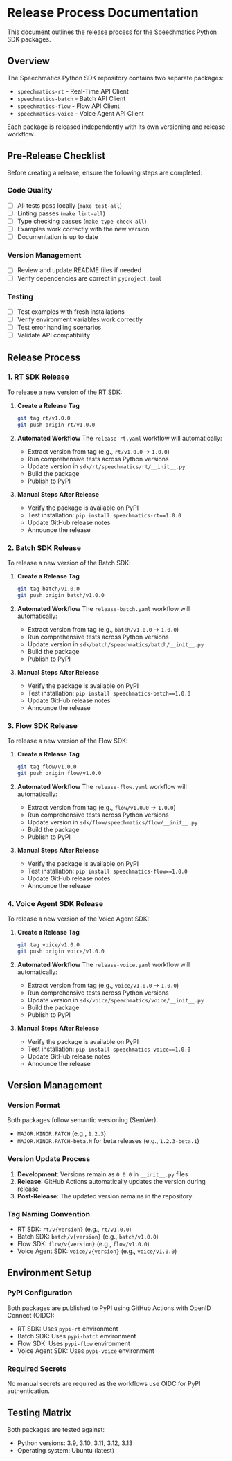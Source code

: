 # Release Process Documentation

This document outlines the release process for the Speechmatics Python SDK packages.

## Overview

The Speechmatics Python SDK repository contains two separate packages:

- `speechmatics-rt` - Real-Time API Client
- `speechmatics-batch` - Batch API Client
- `speechmatics-flow` - Flow API Client
- `speechmatics-voice` - Voice Agent API Client

Each package is released independently with its own versioning and release workflow.

## Pre-Release Checklist

Before creating a release, ensure the following steps are completed:

### Code Quality

- [ ] All tests pass locally (`make test-all`)
- [ ] Linting passes (`make lint-all`)
- [ ] Type checking passes (`make type-check-all`)
- [ ] Examples work correctly with the new version
- [ ] Documentation is up to date

### Version Management

- [ ] Review and update README files if needed
- [ ] Verify dependencies are correct in `pyproject.toml`

### Testing

- [ ] Test examples with fresh installations
- [ ] Verify environment variables work correctly
- [ ] Test error handling scenarios
- [ ] Validate API compatibility

## Release Process

### 1. RT SDK Release

To release a new version of the RT SDK:

1. **Create a Release Tag**

   ```bash
   git tag rt/v1.0.0
   git push origin rt/v1.0.0
   ```

2. **Automated Workflow**
   The `release-rt.yaml` workflow will automatically:

   - Extract version from tag (e.g., `rt/v1.0.0` → `1.0.0`)
   - Run comprehensive tests across Python versions
   - Update version in `sdk/rt/speechmatics/rt/__init__.py`
   - Build the package
   - Publish to PyPI

3. **Manual Steps After Release**
   - Verify the package is available on PyPI
   - Test installation: `pip install speechmatics-rt==1.0.0`
   - Update GitHub release notes
   - Announce the release

### 2. Batch SDK Release

To release a new version of the Batch SDK:

1. **Create a Release Tag**

   ```bash
   git tag batch/v1.0.0
   git push origin batch/v1.0.0
   ```

2. **Automated Workflow**
   The `release-batch.yaml` workflow will automatically:

   - Extract version from tag (e.g., `batch/v1.0.0` → `1.0.0`)
   - Run comprehensive tests across Python versions
   - Update version in `sdk/batch/speechmatics/batch/__init__.py`
   - Build the package
   - Publish to PyPI

3. **Manual Steps After Release**
   - Verify the package is available on PyPI
   - Test installation: `pip install speechmatics-batch==1.0.0`
   - Update GitHub release notes
   - Announce the release

### 3. Flow SDK Release

To release a new version of the Flow SDK:

1. **Create a Release Tag**

   ```bash
   git tag flow/v1.0.0
   git push origin flow/v1.0.0
   ```

2. **Automated Workflow**
   The `release-flow.yaml` workflow will automatically:

   - Extract version from tag (e.g., `flow/v1.0.0` → `1.0.0`)
   - Run comprehensive tests across Python versions
   - Update version in `sdk/flow/speechmatics/flow/__init__.py`
   - Build the package
   - Publish to PyPI

3. **Manual Steps After Release**
   - Verify the package is available on PyPI
   - Test installation: `pip install speechmatics-flow==1.0.0`
   - Update GitHub release notes
   - Announce the release

### 4. Voice Agent SDK Release

To release a new version of the Voice Agent SDK:

1. **Create a Release Tag**

   ```bash
   git tag voice/v1.0.0
   git push origin voice/v1.0.0
   ```

2. **Automated Workflow**
   The `release-voice.yaml` workflow will automatically:

   - Extract version from tag (e.g., `voice/v1.0.0` → `1.0.0`)
   - Run comprehensive tests across Python versions
   - Update version in `sdk/voice/speechmatics/voice/__init__.py`
   - Build the package
   - Publish to PyPI

3. **Manual Steps After Release**
   - Verify the package is available on PyPI
   - Test installation: `pip install speechmatics-voice==1.0.0`
   - Update GitHub release notes
   - Announce the release

## Version Management

### Version Format

Both packages follow semantic versioning (SemVer):

- `MAJOR.MINOR.PATCH` (e.g., `1.2.3`)
- `MAJOR.MINOR.PATCH-beta.N` for beta releases (e.g., `1.2.3-beta.1`)

### Version Update Process

1. **Development**: Versions remain as `0.0.0` in `__init__.py` files
2. **Release**: GitHub Actions automatically updates the version during release
3. **Post-Release**: The updated version remains in the repository

### Tag Naming Convention

- RT SDK: `rt/v{version}` (e.g., `rt/v1.0.0`)
- Batch SDK: `batch/v{version}` (e.g., `batch/v1.0.0`)
- Flow SDK: `flow/v{version}` (e.g., `flow/v1.0.0`)
- Voice Agent SDK: `voice/v{version}` (e.g., `voice/v1.0.0`)

## Environment Setup

### PyPI Configuration

Both packages are published to PyPI using GitHub Actions with OpenID Connect (OIDC):

- RT SDK: Uses `pypi-rt` environment
- Batch SDK: Uses `pypi-batch` environment
- Flow SDK: Uses `pypi-flow` environment
- Voice Agent SDK: Uses `pypi-voice` environment

### Required Secrets

No manual secrets are required as the workflows use OIDC for PyPI authentication.

## Testing Matrix

Both packages are tested against:

- Python versions: 3.9, 3.10, 3.11, 3.12, 3.13
- Operating system: Ubuntu (latest)

